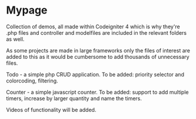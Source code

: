 # Mypage
Collection of demos, all made within Codeigniter 4 which is why they're .php files and controller and modelfiles are included in the relevant folders as well.

As some projects are made in large frameworks only the files of interest are added to this as it would be cumbersome to add thousands of unnecessary files.

Todo - a simple php CRUD application. To be added: priority selector and colorcoding, filtering.

Counter - a simple javascript counter. To be added: support to add multiple timers, increase by larger quantity and name the timers.

Videos of functionality will be added.
